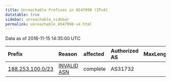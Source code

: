 ```yaml
---
title: Unreachable Prefixes in AS47990 (IPv4)
datatable: true
sidebar: unreachable_sidebar
permalink: unreachable_AS47990-v4.html
---
```


Data as of 2018-11-15 14:35:00 UTC


<div class="datatable-begin"></div>

| Prefix                                                     | Reason                                                                                                  | affected   | Authorized AS   |   MaxLength | Anchor                                         |   unreachable /24s |
|:-----------------------------------------------------------|:--------------------------------------------------------------------------------------------------------|:-----------|:----------------|------------:|:-----------------------------------------------|-------------------:|
| [188.253.100.0/23](https://stat.ripe.net/188.253.100.0/23) | [INVALID ASN](https://rpki-validator.ripe.net/announcement-preview?asn=AS47990&prefix=188.253.100.0/23) | complete   | AS31732         |          19 | [RIPE](unreachable_RIPE_NCC_RPKI_Root-v4.html) |                  2 |

<div class="datatable-end"></div>
